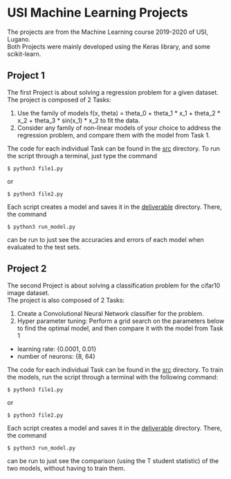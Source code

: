 # USI Machine Learning Projects

The projects are from the Machine Learning course 2019-2020 of USI, Lugano.  
Both Projects were mainly developed using the Keras library, and some scikit-learn.

## Project 1

The first Project is about solving a regression problem for a given dataset.  
The project is composed of 2 Tasks:

1. Use the family of models f(x, theta) = theta_0 + theta_1 * x_1 + theta_2 * x_2 + theta_3 * sin(x_1) * x_2 to fit the data.
2. Consider any family of non-linear models of your choice to address the regression problem, and compare them with the model from Task 1.

The code for each individual Task can be found in the [src](Project1/src) directory. To run the script through a terminal, just type the command
```console
$ python3 file1.py
```


or  
```console
$ python3 file2.py
```


Each script creates a model and saves it in the [deliverable](Project1/deliverable) directory. There, the command  
```console
$ python3 run_model.py
```


can be run to just see the accuracies and errors of each model when evaluated to the test sets.


## Project 2

The second Project is about solving a classification problem for the cifar10 image dataset.  
The project is also composed of 2 Tasks:

1. Create a Convolutional Neural Network classifier for the problem.
2. Hyper parameter tuning: Perform a grid search on the parameters below to find the optimal model, and then compare it with the model from Task 1  
* learning rate: {0.0001, 0.01}  
* number of neurons: {8, 64}



The code for each individual Task can be found in the [src](Project2/src) directory. To train the models, run the script through a terminal with the following command:
```console
$ python3 file1.py
```

or  
```console
$ python3 file2.py
```


Each script creates a model and saves it in the [deliverable](Project2/deliverable) directory. There, the command  
```console
$ python3 run_model.py
```


can be run to just see the comparison (using the T student statistic) of the two models, without having to train them.
